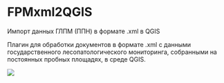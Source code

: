 # FPMxml2QGIS

Импорт данных ГЛПМ (ППН) в формате .xml в QGIS

Плагин для обработки документов в формате .xml с данными государственного лесопатологического мониторинга, собранными на постоянных пробных площадях, в среде QGIS. 

![](https://komarev.com/ghpvc/?username=isblv)